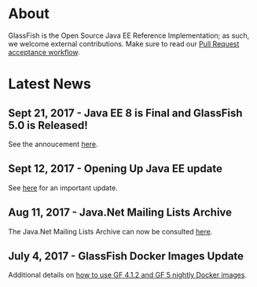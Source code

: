 # About

GlassFish is the Open Source Java EE Reference Implementation; as such, we welcome external contributions. Make sure to read our [Pull Request acceptance workflow](pr_workflow).

# Latest News

## Sept 21, 2017 - Java EE 8 is Final and GlassFish 5.0 is Released!

See the annoucement [here](https://blogs.oracle.com/theaquarium/java-ee-8-is-final-and-glassfish-50-is-released).

## Sept 12, 2017 - Opening Up Java EE update

See [here](https://blogs.oracle.com/theaquarium/opening-up-ee-update) for an important update.

## Aug 11, 2017 - Java.Net Mailing Lists Archive ##

The Java.Net Mailing Lists Archive can now be consulted [here](http://download.oracle.com/javaee-archive/).

## July 4, 2017 - GlassFish Docker Images Update

Additional details on [how to use GF 4.1.2 and GF 5 nightly Docker images](https://blogs.oracle.com/theaquarium/glassfish-docker-images-–-update).
